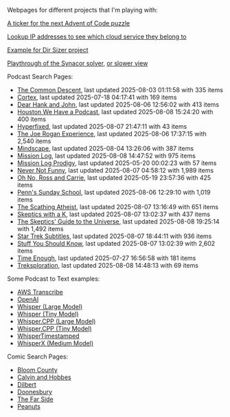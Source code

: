 Webpages for different projects that I'm playing with:

[A ticker for the next Advent of Code puzzle](https://seligman.github.io/aoc_ticker.html)

[Lookup IP addresses to see which cloud service they belong to](https://seligman.github.io/cloud-ips/index.html)

[Example for Dir Sizer project](https://seligman.github.io/dir_sizer/cost_example.html)

[Playthrough of the Synacor solver](https://seligman.github.io/synacor/run_script_speed.html), [or slower view](https://seligman.github.io/synacor/run_script.html)

Podcast Search Pages:
<!-- Podcasts Start -->
* [The Common Descent](https://seligman.github.io/podcasts/common_descent/common_descent.html), last updated 2025-08-03 01:11:58 with 335 items
* [Cortex](https://seligman.github.io/podcasts/cortex_pod/cortex_pod.html), last updated 2025-07-18 04:17:41 with 169 items
* [Dear Hank and John](https://seligman.github.io/podcasts/hank_and_john/hank_and_john.html), last updated 2025-08-06 12:56:02 with 413 items
* [Houston We Have a Podcast](https://seligman.github.io/podcasts/houston_we_have_a_podcast/houston_we_have_a_podcast.html), last updated 2025-08-08 15:24:20 with 400 items
* [Hyperfixed](https://seligman.github.io/podcasts/hyperfixed/hyperfixed.html), last updated 2025-08-07 21:47:11 with 43 items
* [The Joe Rogan Experience](https://seligman.github.io/podcasts/jre/jre.html), last updated 2025-08-06 17:37:15 with 2,540 items
* [Mindscape](https://seligman.github.io/podcasts/mindscape/mindscape.html), last updated 2025-08-04 13:26:06 with 387 items
* [Mission Log](https://seligman.github.io/podcasts/mission_log/mission_log.html), last updated 2025-08-08 14:47:52 with 975 items
* [Mission Log Prodigy](https://seligman.github.io/podcasts/ml_prodigy/ml_prodigy.html), last updated 2025-05-20 00:02:23 with 57 items
* [Never Not Funny](https://seligman.github.io/podcasts/nevernotfunny/nevernotfunny.html), last updated 2025-08-07 04:58:12 with 1,989 items
* [Oh No, Ross and Carrie](https://seligman.github.io/podcasts/oh_no/oh_no.html), last updated 2025-05-19 23:57:36 with 425 items
* [Penn's Sunday School](https://seligman.github.io/podcasts/penn_sunday_school/penn_sunday_school.html), last updated 2025-08-06 12:29:10 with 1,019 items
* [The Scathing Atheist](https://seligman.github.io/podcasts/scathing/scathing.html), last updated 2025-08-07 13:16:49 with 651 items
* [Skeptics with a K](https://seligman.github.io/podcasts/swak/swak.html), last updated 2025-08-07 13:02:37 with 437 items
* [The Skeptics' Guide to the Universe](https://seligman.github.io/podcasts/sgu/sgu.html), last updated 2025-08-08 19:25:14 with 1,492 items
* [Star Trek Subtitles](https://seligman.github.io/star_trek_subtitles/star_trek_subtitles.html), last updated 2025-08-07 18:44:11 with 936 items
* [Stuff You Should Know](https://seligman.github.io/podcasts/stuff_know/stuff_know.html), last updated 2025-08-07 13:02:39 with 2,602 items
* [Time Enough](https://seligman.github.io/podcasts/time_enough/time_enough.html), last updated 2025-07-27 16:56:58 with 181 items
* [Treksploration](https://seligman.github.io/podcasts/treksploration/treksploration.html), last updated 2025-08-08 14:48:13 with 69 items
<!-- Podcasts End -->

Some Podcast to Text examples:
* [AWS Transcribe](https://seligman.github.io/podcast_to_text/Example-Results-AWS-Transcribe.html)
* [OpenAI](https://seligman.github.io/podcast_to_text/Example-Results-OpenAI.html)
* [Whisper (Large Model)](https://seligman.github.io/podcast_to_text/Example-Results-Whisper-Large.html)
* [Whisper (Tiny Model)](https://seligman.github.io/podcast_to_text/Example-Results-Whisper-Tiny.html)
* [Whisper.CPP (Large Model)](https://seligman.github.io/podcast_to_text/Example-Results-Whisper_CPP-Large.html)
* [Whisper.CPP (Tiny Model)](https://seligman.github.io/podcast_to_text/Example-Results-Whisper_CPP-Tiny.html)
* [WhisperTimestamped](https://seligman.github.io/podcast_to_text/Example-Results-WhisperTimestamped-Medium.html)
* [WhisperX (Medium Model)](https://seligman.github.io/podcast_to_text/Example-Results-WhisperX-Medium.html)

Comic Search Pages:
* [Bloom County](https://seligman.github.io/comics/bloom_county.html)
* [Calvin and Hobbes](https://seligman.github.io/comics/calvin_and_hobbes.html)
* [Dilbert](https://seligman.github.io/comics/dilbert.html)
* [Doonesbury](https://seligman.github.io/comics/doonesbury.html)
* [The Far Side](https://seligman.github.io/comics/far_side.html)
* [Peanuts](https://seligman.github.io/comics/peanuts.html)
